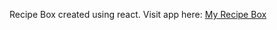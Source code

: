 Recipe Box created using react. Visit app here: [My Recipe Box](https://sean-blattenberger.github.io/recipe-app)



